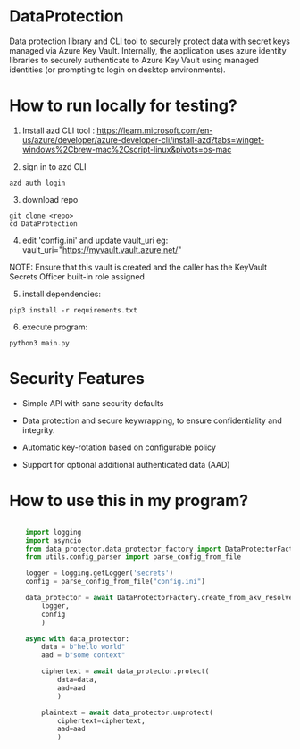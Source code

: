# DataProtection
Data protection library and CLI tool to securely protect data with secret keys managed via Azure Key Vault. Internally, the application uses azure identity libraries to securely authenticate to Azure Key Vault using managed identities (or prompting to login on desktop environments).

# How to run locally for testing?

1. Install azd CLI tool : https://learn.microsoft.com/en-us/azure/developer/azure-developer-cli/install-azd?tabs=winget-windows%2Cbrew-mac%2Cscript-linux&pivots=os-mac

2. sign in to azd CLI

```console
azd auth login
```

3. download repo

```console
git clone <repo>
cd DataProtection
```

4. edit 'config.ini' and update vault_uri eg: vault_uri="https://myvault.vault.azure.net/"

NOTE: Ensure that this vault is created and the caller has the KeyVault Secrets Officer built-in role assigned

5. install dependencies:  

```console
pip3 install -r requirements.txt
```

6. execute program: 

```console
python3 main.py
```

# Security Features 

* Simple API with sane security defaults

* Data protection and secure keywrapping, to ensure confidentiality and integrity.

* Automatic key-rotation based on configurable policy

* Support for optional additional authenticated data (AAD)

# How to use this in my program?

```python

    import logging
    import asyncio
    from data_protector.data_protector_factory import DataProtectorFactory
    from utils.config_parser import parse_config_from_file

    logger = logging.getLogger('secrets')
    config = parse_config_from_file("config.ini")

    data_protector = await DataProtectorFactory.create_from_akv_resolver(
        logger, 
        config
        )

    async with data_protector:
        data = b"hello world"
        aad = b"some context"

        ciphertext = await data_protector.protect(
            data=data, 
            aad=aad
            )

        plaintext = await data_protector.unprotect(
            ciphertext=ciphertext, 
            aad=aad
            )
```



